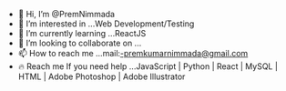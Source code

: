 - 👋 Hi, I’m @PremNimmada
- 👀 I’m interested in ...Web Development/Testing
- 🌱 I’m currently learning ...ReactJS
- 💞️ I’m looking to collaborate on ...
- 📫 How to reach me ...mail:-premkumarnimmada@gmail.com
- 🔥 Reach me If you need help ...JavaScript | Python | React | MySQL | HTML | Adobe Photoshop | Adobe Illustrator

<!---
PremNimmada/PremNimmada is a ✨ special ✨ repository because its `README.md` (this file) appears on your GitHub profile.
You can click the Preview link to take a look at your changes.
--->
